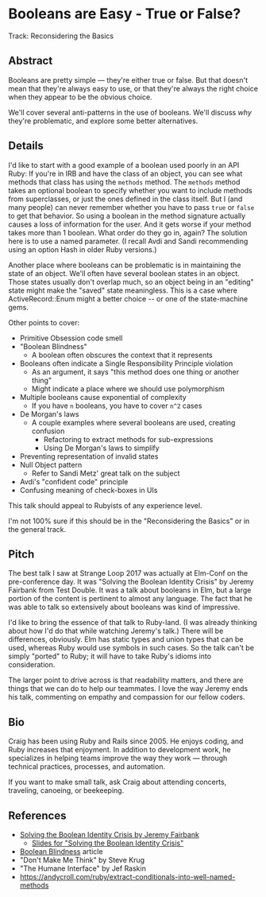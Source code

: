Booleans are Easy - True or False?
==================================

Track: Reconsidering the Basics


Abstract
--------

Booleans are pretty simple — they're either true or false.
But that doesn't mean that they're always easy to use, or that they're always the right choice when they appear to be the obvious choice.

We'll cover several anti-patterns in the use of booleans.
We'll discuss *why* they're problematic, and explore some better alternatives.


Details
-------

I'd like to start with a good example of a boolean used poorly in an API Ruby:
If you're in IRB and have the class of an object, you can see what methods that class has using the `methods` method.
The `methods` method takes an optional boolean to specify whether you want to include methods from superclasses,
or just the ones defined in the class itself.
But I (and many people) can never remember whether you have to pass `true` or `false` to get that behavior.
So using a boolean in the method signature actually causes a loss of information for the user.
And it gets worse if your method takes more than 1 boolean. What order do they go in, again?
The solution here is to use a named parameter.
(I recall Avdi and Sandi recommending using an option Hash in older Ruby versions.)

Another place where booleans can be problematic is in maintaining the state of an object.
We'll often have several boolean states in an object.
Those states usually don't overlap much,
so an object being in an "editing" state might make the "saved" state meaningless.
This is a case where ActiveRecord::Enum might a better choice -- or one of the state-machine gems.

Other points to cover:

* Primitive Obsession code smell
* "Boolean Blindness"
    * A boolean often obscures the context that it represents
* Booleans often indicate a Single Responsibility Principle violation
    * As an argument, it says "this method does one thing or another thing"
    * Might indicate a place where we should use polymorphism
* Multiple booleans cause exponential of complexity
    * If you have `n` booleans, you have to cover `n^2` cases
* De Morgan's laws
    * A couple examples where several booleans are used, creating confusion
        * Refactoring to extract methods for sub-expressions
        * Using De Morgan's laws to simplify
* Preventing representation of invalid states
* Null Object pattern
    * Refer to Sandi Metz' great talk on the subject
* Avdi's "confident code" principle
* Confusing meaning of check-boxes in UIs

This talk should appeal to Rubyists of any experience level.

I'm not 100% sure if this should be in the "Reconsidering the Basics" or in the general track.


Pitch
-----

The best talk I saw at Strange Loop 2017 was actually at Elm-Conf on the pre-conference day.
It was "Solving the Boolean Identity Crisis" by Jeremy Fairbank from Test Double.
It was a talk about booleans in Elm, but a large portion of the content is pertinent to almost any language.
The fact that he was able to talk so extensively about booleans was kind of impressive.

I'd like to bring the essence of that talk to Ruby-land.
(I was already thinking about how I'd do that while watching Jeremy's talk.)
There will be differences, obviously.
Elm has static types and union types that can be used, whereas Ruby would use symbols in such cases.
So the talk can't be simply "ported" to Ruby; it will have to take Ruby's idioms into consideration.

The larger point to drive across is that readability matters,
and there are things that we can do to help our teammates.
I love the way Jeremy ends his talk, commenting on empathy and compassion for our fellow coders.


Bio
---

Craig has been using Ruby and Rails since 2005. He enjoys coding, and Ruby increases that enjoyment.
In addition to development work, he specializes in helping teams improve the way they work —
through technical practices, processes, and automation.

If you want to make small talk, ask Craig about attending concerts, traveling, canoeing, or beekeeping.


References
----------

* [Solving the Boolean Identity Crisis by Jeremy Fairbank](https://www.youtube.com/watch?v=8Af1bh-BVY8)
    * [Slides for "Solving the Boolean Identity Crisis"](https://bit.ly/elm-bool)
* [Boolean Blindness](https://existentialtype.wordpress.com/2011/03/15/boolean-blindness/) article
* "Don't Make Me Think" by Steve Krug
* "The Humane Interface" by Jef Raskin
* https://andycroll.com/ruby/extract-conditionals-into-well-named-methods
